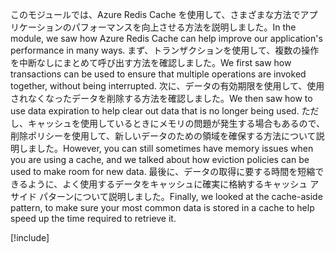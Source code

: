 <span data-ttu-id="22f33-101">このモジュールでは、Azure Redis Cache を使用して、さまざまな方法でアプリケーションのパフォーマンスを向上させる方法を説明しました。</span><span class="sxs-lookup"><span data-stu-id="22f33-101">In the module, we saw how Azure Redis Cache can help improve our application's performance in many ways.</span></span> <span data-ttu-id="22f33-102">まず、トランザクションを使用して、複数の操作を中断なしにまとめて呼び出す方法を確認しました。</span><span class="sxs-lookup"><span data-stu-id="22f33-102">We first saw how transactions can be used to ensure that multiple operations are invoked together, without being interrupted.</span></span> <span data-ttu-id="22f33-103">次に、データの有効期限を使用して、使用されなくなったデータを削除する方法を確認しました。</span><span class="sxs-lookup"><span data-stu-id="22f33-103">We then saw how to use data expiration to help clear out data that is no longer being used.</span></span> <span data-ttu-id="22f33-104">ただし、キャッシュを使用しているときにメモリの問題が発生する場合もあるので、削除ポリシーを使用して、新しいデータのための領域を確保する方法について説明しました。</span><span class="sxs-lookup"><span data-stu-id="22f33-104">However, you can still sometimes have memory issues when you are using a cache, and we talked about how eviction policies can be used to make room for new data.</span></span> <span data-ttu-id="22f33-105">最後に、データの取得に要する時間を短縮できるように、よく使用するデータをキャッシュに確実に格納するキャッシュ アサイド パターンについて説明しました。</span><span class="sxs-lookup"><span data-stu-id="22f33-105">Finally, we looked at the cache-aside pattern, to make sure your most common data is stored in a cache to help speed up the time required to retrieve it.</span></span>

<!-- Cleanup sandbox -->
[!include[](../../../includes/azure-sandbox-cleanup.md)]